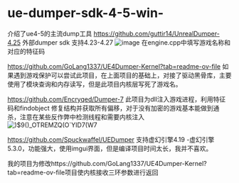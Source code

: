 # ue-dumper-sdk-4-5-win-
介绍了ue4-5的主流dump工具
https://github.com/guttir14/UnrealDumper-4.25 外部dumper sdk 支持4.23-4.27
![image](https://github.com/user-attachments/assets/689f592d-877a-4cf4-95af-8570df9b7b54)
在engine.cpp中填写游戏名称和对应的特征码

https://github.com/GoLang1337/UE4Dumper-Kernel?tab=readme-ov-file
如果遇到游戏保护可以尝试此项目，在上面项目的基础上，对接了驱动黑骨库，主要使用了模块查询和内存读写，但是此项目内核层写死了游戏名。

https://github.com/Encryqed/Dumper-7
此项目为dll注入游戏进程，利用特征码和findobject 修复结构并获取所有偏移，对于没有加密的游戏基本能做到通杀，注意在某些反作弊中检测线程和需要内核注入
![)$9()_OTREMZQ(O`YID7(W7](https://github.com/user-attachments/assets/2efd89a5-812b-4cd1-82ce-7b5a7aa290e5)


https://github.com/Spuckwaffel/UEDumper
支持虚幻引擎4.19 -虚幻引擎5.3.0，功能强大，使用imgui界面，但是编译项目时间太长，我并不喜欢。





我的项目为修改https://github.com/GoLang1337/UE4Dumper-Kernel?tab=readme-ov-file项目使内核接收三环参数进行返回

